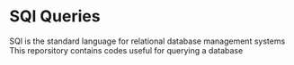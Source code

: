 # SQl Queries
SQl is the standard language for relational database management systems 
This reporsitory contains codes useful for querying a database


